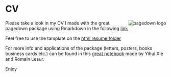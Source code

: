 # CV

<a href="https://github.com/rstudio/pagedown"><img src="https://user-images.githubusercontent.com/163582/51942716-66be4180-23dd-11e9-8dbc-fdb4f465d1c2.png" alt="pagedown logo" align="right" /></a>

Please take a look in my CV I made with the great pagedown package using Rmarkdown in the following [link](https://rawcdn.githack.com/elior631/CV/bc2b04ca312c299468a2d09658bd01e54e95744f/HTML%20resume/html-resume.html)

Feel free to use the tamplate on the [html resume folder](https://github.com/elior631/CV/tree/master/HTML%20resume)


For more info and applications of the package (letters, posters, books business cards etc.) can be found in this [great notebook](https://pagedown.rbind.io/) made by Yihui Xie and Romain Lesur.



Enjoy
